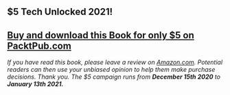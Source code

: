 ## $5 Tech Unlocked 2021!
[Buy and download this Book for only $5 on PacktPub.com](https://www.packtpub.com/product/learning-devops/9781838642730)
-----
*If you have read this book, please leave a review on [Amazon.com](https://www.amazon.com/gp/product/1838642730).     Potential readers can then use your unbiased opinion to help them make purchase decisions. Thank you. The $5 campaign         runs from __December 15th 2020__ to __January 13th 2021.__*

